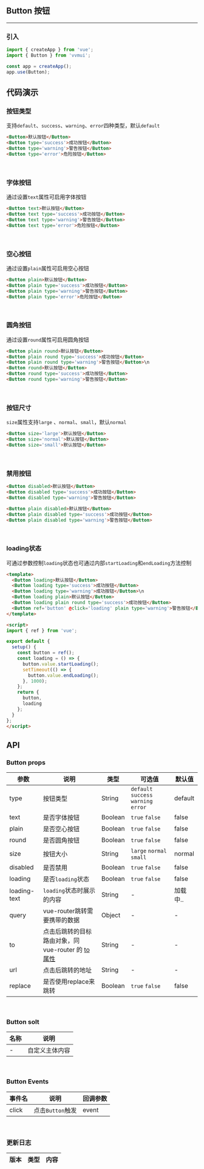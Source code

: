 <!--
 * @Author: Fone`峰
 * @Date: 2021-04-02 15:21:42
 * @LastEditors: Fone`峰
 * @LastEditTime: 2021-05-14 16:57:42
 * @Description: file content
 * @Email: qinrifeng@163.com
 * @Github: https://github.com/FoneQinrf
-->
## Button 按钮
---

<Card> 

### 引入
```js
import { createApp } from 'vue';
import { Button } from 'vvmui';

const app = createApp();
app.use(Button);
```

</Card> 

## 代码演示
<Card> 

### 按钮类型
支持`default`、`success`、`warning`、`error`四种类型，默认`default`
```html
<Button>默认按钮</Button>
<Button type='success'>成功按钮</Button>
<Button type='warning'>警告按钮</Button>
<Button type='error'>危险按钮</Button>
```

</Card> 
<br>
<Card> 

### 字体按钮
通过设置`text`属性可启用字体按钮
```html
<Button text>默认按钮</Button>
<Button text type='success'>成功按钮</Button>
<Button text type='warning'>警告按钮</Button>
<Button text type='error'>危险按钮</Button>
```

</Card> 
<br>
<Card>

### 空心按钮
通过设置`plain`属性可启用空心按钮
```html
<Button plain>默认按钮</Button>
<Button plain type='success'>成功按钮</Button>
<Button plain type='warning'>警告按钮</Button>
<Button plain type='error'>危险按钮</Button>
```

</Card> 
<br>
<Card>

### 圆角按钮
通过设置`round`属性可启用圆角按钮
```html
<Button plain round>默认按钮</Button>
<Button plain round type='success'>成功按钮</Button>
<Button plain round type='warning'>警告按钮</Button>\n
<Button round>默认按钮</Button>
<Button round type='success'>成功按钮</Button>
<Button round type='warning'>警告按钮</Button>
```

</Card> 
<br>
<Card>

### 按钮尺寸
`size`属性支持`large` 、`normal`、`small`，默认`normal`
```html
<Button size='large'>默认按钮</Button>
<Button size='normal'>默认按钮</Button>
<Button size='small'>默认按钮</Button>
```

</Card> 
<br>
<Card>

### 禁用按钮
```html
<Button disabled>默认按钮</Button>
<Button disabled type='success'>成功按钮</Button>
<Button disabled type='warning'>警告按钮</Button>

<Button plain disabled>默认按钮</Button>
<Button plain disabled type='success'>成功按钮</Button>
<Button plain disabled type='warning'>警告按钮</Button>
```

</Card> 
<br>
<Card>

### loading状态
可通过参数控制`loading`状态也可通过内部`startLoading`和`endLoading`方法控制
```html
<template>
  <Button loading>默认按钮</Button>
  <Button loading type='success'>成功按钮</Button>
  <Button loading type='warning'>成功按钮</Button>\n
  <Button loading plain>默认按钮</Button>
  <Button loading plain round type='success'>成功按钮</Button>
  <Button ref='button' @click='loading' plain type='warning'>警告按钮</Button>
</template>

<script>
import { ref } from 'vue';

export default {
  setup() {
    const button = ref();
    const loading = () => {
      button.value.startLoading();
      setTimeout(() => {
        button.value.endLoading();
      }, 1000);
    };
    return {
      button,
      loading
    };
  }
};
</script>
```

</Card> 

## API

<Card>

### Button props
| 参数 | 说明 | 类型 | 可选值 | 默认值 |
|------|------------|------------|------------|------------|
| type  | 按钮类型       | String       | `default` `success` `warning` `error` | default |
| text  | 是否字体按钮     | Boolean       | `true` `false` | false |
| plain  | 是否空心按钮     | Boolean    | `true` `false` | false |
| round  | 是否圆角按钮    | Boolean  | `true` `false` | false |
| size  | 按钮大小    | String  | `large` `normal` `small` | normal |
| disabled  |  是否禁用  | Boolean  | `true` `false` | false |
| loading  |  是否`loading`状态  | Boolean  | `true` `false` | false |
| loading-text  |  `loading`状态时展示的内容 | String  | - | 加载中.. |
| query  |  vue-router跳转需要携带的数据   | Object  | - | - |
| to  |   点击后跳转的目标路由对象，同 vue-router 的 [to 属性](https://router.vuejs.org/zh/api/#to)  | String  | - | - |
| url  | 点击后跳转的地址    | String | - | - |
| replace  | 是否使用replace来跳转    | Boolean  | `true` `false` | false |

</Card> 
<br>
<Card>

### Button solt
| 名称 | 说明 |
|------|------------|
| -  | 自定义主体内容 |

</Card> 
<br>
<Card>

### Button Events
| 事件名 | 说明 | 回调参数 |
|------|------------|------------|
| click | 点击`Button`触发 | event |

</Card> 
<br>
<Card>

### 更新日志
| 版本 |类型|内容|
|-------------|-|-|

</Card> 